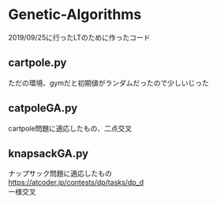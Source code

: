 # Genetic-Algorithms
2019/09/25に行ったLTのために作ったコード

## cartpole.py
ただの環境、gymだと初期値がランダムだったので少しいじった

## catpoleGA.py
cartpole問題に適応したもの、二点交叉

## knapsackGA.py
ナップサック問題に適応したもの  
https://atcoder.jp/contests/dp/tasks/dp_d  
一様交叉

